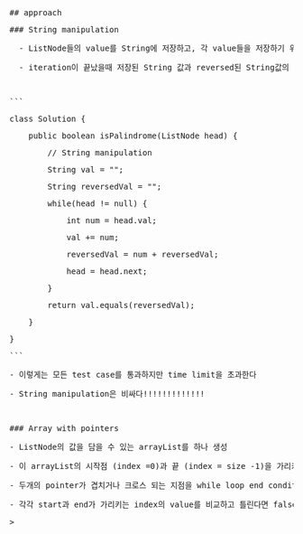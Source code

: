 <pre class=" CodeMirror-line " role="presentation"><span role="presentation" style="padding-right: 0.1px;"><span class="cm-formatting cm-formatting-header cm-formatting-header-2 cm-header cm-header-2">## </span><span class="cm-header cm-header-2">approach </span></span></pre><pre class=" CodeMirror-line " role="presentation"><span role="presentation" style="padding-right: 0.1px;"><span class="cm-formatting cm-formatting-header cm-formatting-header-3 cm-header cm-header-3">### </span><span class="cm-header cm-header-3">String manipulation </span></span></pre><pre class=" CodeMirror-line " role="presentation"><span role="presentation" style="padding-right: 0.1px;"><span class="cm-tab" role="presentation" cm-text="	">  </span><span class="cm-comment">- ListNode들의 value를 String에 저장하고, 각 value들을 저장하기 위해서 iterate 할때, reversed 된 값도 저장한다 </span></span></pre><pre class=" CodeMirror-line " role="presentation"><span role="presentation" style="padding-right: 0.1px;"><span class="cm-tab" role="presentation" cm-text="	">  </span><span class="cm-comment">- iteration이 끝났을때 저장된 String 값과 reversed된 String값의 동일성을 비교 </span></span></pre><pre class=" CodeMirror-line " role="presentation"><span role="presentation" style="padding-right: 0.1px;"><span cm-text="">​</span></span></pre><pre class=" CodeMirror-line " role="presentation"><span role="presentation" style="padding-right: 0.1px;"><span class="cm-formatting cm-formatting-code-block cm-comment">```</span></span></pre><pre class=" CodeMirror-line " role="presentation"><span role="presentation" style="padding-right: 0.1px;"><span class="cm-comment">class Solution {</span></span></pre><pre class=" CodeMirror-line " role="presentation"><span role="presentation" style="padding-right: 0.1px;"> &nbsp; &nbsp;<span class="cm-comment">public boolean isPalindrome(ListNode head) {</span></span></pre><pre class=" CodeMirror-line " role="presentation"><span role="presentation" style="padding-right: 0.1px;"> &nbsp; &nbsp; &nbsp; &nbsp;<span class="cm-comment">// String manipulation</span></span></pre><pre class=" CodeMirror-line " role="presentation"><span role="presentation" style="padding-right: 0.1px;"> &nbsp; &nbsp; &nbsp; &nbsp;<span class="cm-comment">String val = "";</span></span></pre><pre class=" CodeMirror-line " role="presentation"><span role="presentation" style="padding-right: 0.1px;"> &nbsp; &nbsp; &nbsp; &nbsp;<span class="cm-comment">String reversedVal = "";</span></span></pre><pre class=" CodeMirror-line " role="presentation"><span role="presentation" style="padding-right: 0.1px;"> &nbsp; &nbsp; &nbsp; &nbsp;<span class="cm-comment">while(head != null) {</span></span></pre><pre class=" CodeMirror-line " role="presentation"><span role="presentation" style="padding-right: 0.1px;"> &nbsp; &nbsp; &nbsp; &nbsp; &nbsp; &nbsp;<span class="cm-comment">int num = head.val;</span></span></pre><pre class=" CodeMirror-line " role="presentation"><span role="presentation" style="padding-right: 0.1px;"> &nbsp; &nbsp; &nbsp; &nbsp; &nbsp; &nbsp;<span class="cm-comment">val += num;</span></span></pre><pre class=" CodeMirror-line " role="presentation"><span role="presentation" style="padding-right: 0.1px;"> &nbsp; &nbsp; &nbsp; &nbsp; &nbsp; &nbsp;<span class="cm-comment">reversedVal = num + reversedVal;</span></span></pre><pre class=" CodeMirror-line " role="presentation"><span role="presentation" style="padding-right: 0.1px;"> &nbsp; &nbsp; &nbsp; &nbsp; &nbsp; &nbsp;<span class="cm-comment">head = head.next;</span></span></pre><pre class=" CodeMirror-line " role="presentation"><span role="presentation" style="padding-right: 0.1px;"> &nbsp; &nbsp; &nbsp; &nbsp;<span class="cm-comment">}</span></span></pre><pre class=" CodeMirror-line " role="presentation"><span role="presentation" style="padding-right: 0.1px;"> &nbsp; &nbsp; &nbsp; &nbsp;<span class="cm-comment">return val.equals(reversedVal);</span></span></pre><pre class=" CodeMirror-line " role="presentation"><span role="presentation" style="padding-right: 0.1px;"> &nbsp; &nbsp;<span class="cm-comment">}</span></span></pre><pre class=" CodeMirror-line " role="presentation"><span role="presentation" style="padding-right: 0.1px;"><span class="cm-comment">}</span></span></pre><pre class=" CodeMirror-line " role="presentation"><span role="presentation" style="padding-right: 0.1px;"><span class="cm-formatting cm-formatting-code-block cm-comment">```</span></span></pre><pre class=" CodeMirror-line " role="presentation"><span role="presentation" style="padding-right: 0.1px;"><span class="cm-formatting cm-formatting-list cm-formatting-list-ul cm-variable-2">- </span><span class="cm-variable-2">이렇게는 모든 test case를 통과하지만 time limit을 초과한다 </span></span></pre><pre class=" CodeMirror-line " role="presentation"><span role="presentation" style="padding-right: 0.1px;"><span class="cm-formatting cm-formatting-list cm-formatting-list-ul cm-variable-2">- </span><span class="cm-variable-2">String manipulation은 비싸다!!!!!!!!!!!!!</span></span></pre><pre class=" CodeMirror-line " role="presentation"><span role="presentation" style="padding-right: 0.1px;"><span cm-text="">​</span></span></pre><pre class=" CodeMirror-line " role="presentation"><span role="presentation" style="padding-right: 0.1px;"><span class="cm-formatting cm-formatting-header cm-formatting-header-3 cm-header cm-header-3">### </span><span class="cm-header cm-header-3">Array with pointers</span></span></pre><pre class=" CodeMirror-line " role="presentation"><span role="presentation" style="padding-right: 0.1px;"><span class="cm-formatting cm-formatting-list cm-formatting-list-ul cm-variable-2">- </span><span class="cm-variable-2">ListNode의 값을 담을 수 있는 arrayList를 하나 생성 </span></span></pre><pre class=" CodeMirror-line " role="presentation"><span role="presentation" style="padding-right: 0.1px;"><span class="cm-formatting cm-formatting-list cm-formatting-list-ul cm-variable-2">- </span><span class="cm-variable-2">이 arrayList의 시작점 (index =0)과 끝 (index = size -1)을 가리키는 두개의 포인터를 생성 </span></span></pre><pre class=" CodeMirror-line " role="presentation"><span role="presentation" style="padding-right: 0.1px;"><span class="cm-formatting cm-formatting-list cm-formatting-list-ul cm-variable-2">- </span><span class="cm-variable-2">두개의 pointer가 겹치거나 크로스 되는 지점을 while loop end condition으로 지정한다</span></span></pre><pre class=" CodeMirror-line " role="presentation"><span role="presentation" style="padding-right: 0.1px;"><span class="cm-formatting cm-formatting-list cm-formatting-list-ul cm-variable-2">- </span><span class="cm-variable-2">각각 start과 end가 가리키는 index의 value를 비교하고 틀린다면 false를 return, 아니라면 끝까지 탐색 후 true를 return 한다 </span></span></pre><pre class=" CodeMirror-line " role="presentation"><span role="presentation" style="padding-right: 0.1px;"><span class="cm-formatting cm-formatting-quote cm-formatting-quote-1 cm-quote cm-quote-1">&gt; </span></span></pre>